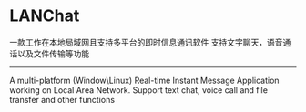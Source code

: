 # LANChat
一款工作在本地局域网且支持多平台的即时信息通讯软件
支持文字聊天，语音通话以及文件传输等功能

---
A multi-platform (Window\Linux) Real-time Instant Message Application working on Local Area Network.
Support text chat, voice call and file transfer and other functions
